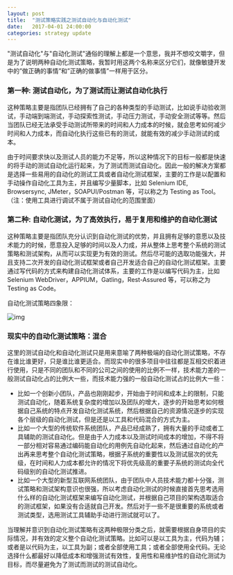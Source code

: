 ```yaml
---
layout: post
title:  "测试策略实践之测试自动化与自动化测试"
date:   2017-04-01 24:00:00
categories: strategy update
---
```


"测试自动化"与"自动化测试"通俗的理解上都是一个意思，我并不想咬文嚼字，但是为了说明两种自动化测试策略，我暂时用这两个名称来区分它们，就像敏捷开发中的”做正确的事情”和”正确的做事情”一样用于区分。

### 第一种: 测试自动化，为了测试而让测试自动化执行

这种策略主要是指团队已经拥有了自己的各种类型的手动测试，比如说手动验收测试，手动端到端测试，手动探索性测试，手动压力测试，手动安全测试等等。然后当团队已经无法承受手动测试所带来的时间和人力成本的时候，就会思考如何减少时间和人力成本，而自动化执行这些已有的测试，就能有效的减少手动测试的成本。

由于时间要求快以及测试人员的能力不足等，所以这种情况下的目标一般都是快速的将手动的测试自动化运行起来，为了测试而测试自动化。因此一般的解决方案都是选择一些易用的自动化的测试工具或者自动化测试框架，主要的工作是以配置和手动操作自动化工具为主，并且编写少量脚本，比如 Selenium IDE, Browsersync, JMeter，SOAPUI/Postman 等，可以称之为 Testing as Tool。
（注：使用工具进行调试不属于测试自动化的范围里面）

### 第二种: 自动化测试，为了高效执行，易于复用和维护的自动化测试

这种策略主要是指团队充分认识到自动化测试的优势，并且拥有足够的意愿以及技术能力的时候，愿意投入足够的时间以及人力成，并从整体上思考整个系统的测试策略和测试架构，从而可以实现更为有效的测试。然后尽可能的选取功能强大，并且支持二次开发的自动化测试框架或者自己开发适合自己的自动化测试框架。主要通过写代码的方式来构建自动化测试体系，主要的工作是以编写代码为主，比如 Selenium WebDriver，APPIUM，Gatling，Rest-Assured 等，可以称之为 Testing as Code。

自动化测试策略四象限：

![img](http://twranman.github.io/assets/AT&TA.resources/AT&TA.png)

### 现实中的自动化测试策略：混合

这里的测试自动化和自动化测试只是用来意喻了两种极端的自动化测试策略，不存在谁比谁更好，只是谁比谁更适合。而现实中的很多项目中往往都是互相交织着进行使用，只是不同的团队和不同的公司之间的使用的比例不一样，技术能力差的一般测试自动化占的比例大一些，而技术能力强的一般自动化测试占的比例大一些：

* 比如一个创新小团队，产品也刚刚起步，开始由于时间和成本上的限制，只能测试自动化，随着系统复杂度的增加以及团队的增大，逐步的开始思考如何根据自己系统的特点开发自动化测试系统，然后根据自己的资源情况逐步的实现各个层级的自动化测试，但是还是以工具和代码混合的方式为主。
* 比如一个大型的传统软件系统团队，产品已经成熟了，拥有大量的手动或者工具辅助的测试自动化。但是由于人力成本以及测试时间成本的增加，不得不将一部分相对容易通过编码能自动化的用例先自动化起来，然后通过自动化的产出再来思考整个自动化测试策略，根据子系统的重要性以及测试层次的优先级，在时间和人力成本都允许的情况下将优先级高的重要子系统的测试向全代码级别的自动化测试推进。
* 比如一个大型的新型互联网系统团队，由于团队中人员技术能力都十分强，测试策略和测试架构意识也很强，所以考虑自动化测试的时候直接首先思考选用什么样的自动化测试框架来编写自动化测试，并根据自己项目的架构选取适合的测试框架，如果没有合适就自己开发。然后对于一些不是很重要的系统或者测试类型，选用测试工具辅助手动进行测试就可以了。

当理解并意识到自动化测试策略有这两种极限分类之后，就需要根据自身项目的实际情况，并有效的定义整个自动化测试策略。比如可以是以工具为主，代码为辅；或者是以代码为主，以工具为副；或者全部使用工具；或者全部​使用全代码。无论选择什么都最好以降低成本和增强测试有效性，复用性和易维护性的自动化测试为目标，而尽量避免为了测试而测试的测试自动化。